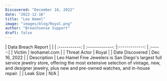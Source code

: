 ```yaml
---
Discovered: "December 16, 2022"
date: "2022-12-16"
title: "Leo Hamel"
image: "images/blog/Royal.png"
author: "Breachsense Support"
draft: false
---
```


| Data Breach Report           |              | 
| :-----------: | :-------------:     |:-------------:    | :-----:|
| Victim      | leohamel.com      | 
| Threat Actor      | Royal      | 
| Date Discovered      | Dec 16, 2022      | 
| Description      | Leo Hamel Fine Jewelers is San Diego's largest full service jewelry store, offering the most extensive selection of vintage, new, and designer jewelry, plus new and pre-owned watches, and in-house repair.      | 
| Leak Size      | N/A      | 

